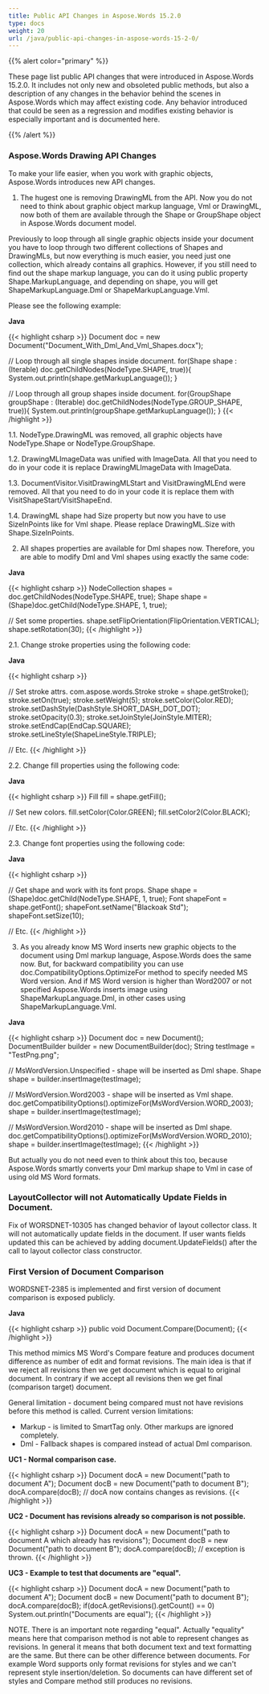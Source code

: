 ```yaml
---
title: Public API Changes in Aspose.Words 15.2.0
type: docs
weight: 20
url: /java/public-api-changes-in-aspose-words-15-2-0/
---
```


{{% alert color="primary" %}} 

These page list public API changes that were introduced in Aspose.Words 15.2.0. It includes not only new and obsoleted public methods, but also a description of any changes in the behavior behind the scenes in Aspose.Words which may affect existing code. Any behavior introduced that could be seen as a regression and modifies existing behavior is especially important and is documented here.

{{% /alert %}}

### **Aspose.Words Drawing API Changes**
To make your life easier, when you work with graphic objects, Aspose.Words introduces new API changes.

1. The hugest one is removing DrawingML from the API. Now you do not need to think about graphic object markup language, Vml or DrawingML, now both of them are available through the Shape or GroupShape object in Aspose.Words document model.

Previously to loop through all single graphic objects inside your document you have to loop through two different collections of Shapes and DrawingMLs, but now everything is much easier, you need just one collection, which already contains all graphics. However, if you still need to find out the shape markup language, you can do it using public property Shape.MarkupLanguage, and depending on shape, you will get ShapeMarkupLanguage.Dml or ShapeMarkupLanguage.Vml.

Please see the following example:

**Java**

{{< highlight csharp >}}
Document doc = new Document("Document_With_Dml_And_Vml_Shapes.docx");

// Loop through all single shapes inside document.
for(Shape shape : (Iterable<Shape>) doc.getChildNodes(NodeType.SHAPE, true)){
    System.out.println(shape.getMarkupLanguage());
}

// Loop through all group shapes inside document.
for(GroupShape groupShape : (Iterable<GroupShape>) doc.getChildNodes(NodeType.GROUP_SHAPE, true)){
    System.out.println(groupShape.getMarkupLanguage());
}
{{< /highlight >}}

1.1. NodeType.DrawingML was removed, all graphic objects have NodeType.Shape or NodeType.GroupShape.

1.2. DrawingMLImageData was unified with ImageData. All that you need to do in your code it is replace DrawingMLImageData with ImageData.

1.3. DocumentVisitor.VisitDrawingMLStart and VisitDrawingMLEnd were removed. All that you need to do in your code it is replace them with VisitShapeStart/VisitShapeEnd.

1.4. DrawingML shape had Size property but now you have to use SizeInPoints like for Vml shape. Please replace DrawingML.Size with Shape.SizeInPoints.

2. All shapes properties are available for Dml shapes now. Therefore, you are able to modify Dml and Vml shapes using exactly the same code:

**Java**

{{< highlight csharp >}}
NodeCollection shapes = doc.getChildNodes(NodeType.SHAPE, true);
Shape shape = (Shape)doc.getChild(NodeType.SHAPE, 1, true);

// Set some properties.
shape.setFlipOrientation(FlipOrientation.VERTICAL);
shape.setRotation(30);
{{< /highlight >}}

2.1. Change stroke properties using the following code:

**Java**

{{< highlight csharp >}}

// Set stroke attrs.
com.aspose.words.Stroke stroke = shape.getStroke();
stroke.setOn(true);
stroke.setWeight(5);
stroke.setColor(Color.RED);
stroke.setDashStyle(DashStyle.SHORT_DASH_DOT_DOT);
stroke.setOpacity(0.3);
stroke.setJoinStyle(JoinStyle.MITER);
stroke.setEndCap(EndCap.SQUARE);
stroke.setLineStyle(ShapeLineStyle.TRIPLE);

// Etc.
{{< /highlight >}}

2.2. Change fill properties using the following code:

**Java**

{{< highlight csharp >}}
Fill fill = shape.getFill();

// Set new colors.
fill.setColor(Color.GREEN);
fill.setColor2(Color.BLACK);

// Etc.
{{< /highlight >}}

2.3. Change font properties using the following code:

**Java**

{{< highlight csharp >}}

// Get shape and work with its font props.
Shape shape = (Shape)doc.getChild(NodeType.SHAPE, 1, true);
Font shapeFont = shape.getFont();
shapeFont.setName("Blackoak Std");
shapeFont.setSize(10);

// Etc.
{{< /highlight >}}

3. As you already know MS Word inserts new graphic objects to the document using Dml markup language, Aspose.Words does the same now. But, for backward compatibility you can use doc.CompatibilityOptions.OptimizeFor method to specify needed MS Word version. And if MS Word version is higher than Word2007 or not specified Aspose.Words inserts image using ShapeMarkupLanguage.Dml, in other cases using ShapeMarkupLanguage.Vml.

**Java**

{{< highlight csharp >}}
Document doc = new Document();
DocumentBuilder builder = new DocumentBuilder(doc);
String testImage = "TestPng.png";

// MsWordVersion.Unspecified - shape will be inserted as Dml shape.
Shape shape = builder.insertImage(testImage);

// MsWordVersion.Word2003 - shape will be inserted as Vml shape.
doc.getCompatibilityOptions().optimizeFor(MsWordVersion.WORD_2003);
shape = builder.insertImage(testImage);

// MsWordVersion.Word2010 - shape will be inserted as Dml shape.
doc.getCompatibilityOptions().optimizeFor(MsWordVersion.WORD_2010);
shape = builder.insertImage(testImage);
{{< /highlight >}}

But actually you do not need even to think about this too, because Aspose.Words smartly converts your Dml markup shape to Vml in case of using old MS Word formats.
### **LayoutCollector will not Automatically Update Fields in Document.**
Fix of WORSDNET-10305 has changed behavior of layout collector class. It will not automatically update fields in the document. If user wants fields updated this can be achieved by adding document.UpdateFields() after the call to layout collector class constructor.
### **First Version of Document Comparison**
WORDSNET-2385 is implemented and first version of document comparison is exposed publicly.

**Java**

{{< highlight csharp >}}
public void Document.Compare(Document);
{{< /highlight >}}

This method mimics MS Word's Compare feature and produces document difference as number of edit and format revisions. The main idea is that if we reject all revisions then we get document which is equal to original document. In contrary if we accept all revisions then we get final (comparison target) document.

General limitation - document being compared must not have revisions before this method is called. Current version limitations:

- Markup - is limited to SmartTag only. Other markups are ignored completely.
- Dml - Fallback shapes is compared instead of actual Dml comparison.

**UC1 - Normal comparison case.**

{{< highlight csharp >}}
Document docA = new Document("path to document A");
Document docB = new Document("path to document B");
docA.compare(docB);
    // docA now contains changes as revisions. 
{{< /highlight >}}

**UC2 - Document has revisions already so comparison is not possible.**

{{< highlight csharp >}}
Document docA = new Document("path to document A which already has revisions");
Document docB = new Document("path to document B");
docA.compare(docB);
    // exception is thrown.
{{< /highlight >}}

**UC3 - Example to test that documents are "equal".**

{{< highlight csharp >}}
Document docA = new Document("path to document A");
Document docB = new Document("path to document B");
docA.compare(docB);
if(docA.getRevisions().getCount() == 0)
    System.out.println("Documents are equal");
{{< /highlight >}}

NOTE. There is an important note regarding "equal". Actually "equality" means here that comparison method is not able to represent changes as revisions. In general it means that both document text and text formatting are the same. But there can be other difference between documents. For example Word supports only format revisions for styles and we can't represent style insertion/deletion. So documents can have different set of styles and Compare method still produces no revisions.
